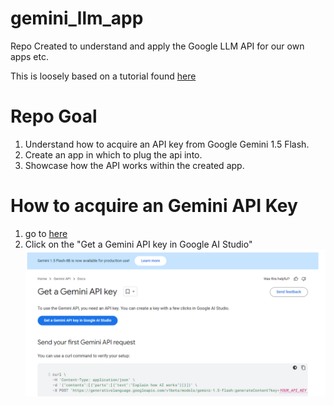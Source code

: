# gemini_llm_app
Repo Created to understand and apply the Google LLM API for our own apps etc.

This is loosely based on a tutorial found [here](https://www.youtube.com/watch?v=vXjOywyMBN8&t=245s)

# Repo Goal
1. Understand how to acquire an API key from Google Gemini 1.5 Flash.
2. Create an app in which to plug the api into.
3. Showcase how the API works within the created app.

# How to acquire an Gemini API Key
1. go to [here](https://ai.google.dev/gemini-api/docs)
2. Click on the "Get a Gemini API key in Google AI Studio" ![gemini_api_key_click](api_keyss.png)
